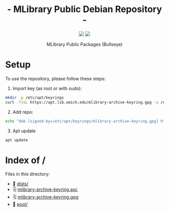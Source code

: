 <p align="center">
 <h1 align="center"> - MLibrary Public Debian Repository - </h1>
</p>

<p align="center">
  <a href="https://github.com/mlibrary/apt-lib/actions/workflows/build-and-deploy.yml"><img src="https://github.com/mlibrary/apt-lib/actions/workflows/build-and-deploy.yml/badge.svg" /></a>
  <a href="https://www.gnu.org/licenses/agpl-3.0" ><img src="https://img.shields.io/badge/License-AGPL%20v3-blue.svg" /></a>
</p>

<p align="center">
MLibrary Public Packages (Bullseye)
</p>

# Setup
To use the repository, please follow these steps:
1. Import key (as root or with sudo):
```bash
mkdir -p /etc/apt/keyrings
curl -fsSL https://apt.lib.umich.edu/mlibrary-archive-keyring.gpg -o /etc/apt/keyrings/mlibrary-archive-keyring.gpg
```
2. Add repo:
```bash
echo "deb [signed-by=/etc/apt/keyrings/mlibrary-archive-keyring.gpg] https://apt.lib.umich.edu/github-pages-dep-repo bullseye main" > /etc/apt/sources.list.d/mlibrary.list
```
3. Apt update
```bash
apt update
```

# Index of /
Files in this directory:
- 📁 [dists/](dists)
- 🗒 [mlibrary-archive-keyring.asc](mlibrary-archive-keyring.asc)
- 🗒 [mlibrary-archive-keyring.gpg](mlibrary-archive-keyring.gpg)
- 📁 [pool/](pool)
